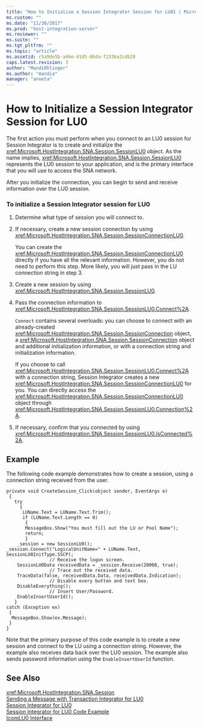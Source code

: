 ```yaml
---
title: "How to Initialize a Session Integrator Session for LU01 | Microsoft Docs"
ms.custom: ""
ms.date: "11/30/2017"
ms.prod: "host-integration-server"
ms.reviewer: ""
ms.suite: ""
ms.tgt_pltfrm: ""
ms.topic: "article"
ms.assetid: c5a9de5b-a46e-41d5-86da-f2336a2cdb28
caps.latest.revision: 3
author: "MandiOhlinger"
ms.author: "mandia"
manager: "anneta"
---
```

# How to Initialize a Session Integrator Session for LU0
The first action you must perform when you connect to an LU0 session for Session  Integrator is to create and initialize the <xref:Microsoft.HostIntegration.SNA.Session.SessionLU0> object. As the name implies, <xref:Microsoft.HostIntegration.SNA.Session.SessionLU0> represents the LU0 session to your application, and is the primary interface that you will use to access the SNA network.  
  
 After you initialize the connection, you can begin to send and receive information over the LU0 session.  
  
### To initialize a Session Integrator session for LU0  
  
1.  Determine what type of session you will connect to.  
  
2.  If necessary, create a new session connection by using <xref:Microsoft.HostIntegration.SNA.Session.SessionConnectionLU0>.  
  
     You can create the <xref:Microsoft.HostIntegration.SNA.Session.SessionConnectionLU0> directly if you have all the relevant information. However, you do not need to perform this step. More likely, you will just pass in the LU connection string in step 3.  
  
3.  Create a new session by using <xref:Microsoft.HostIntegration.SNA.Session.SessionLU0>.  
  
4.  Pass the connection information to <xref:Microsoft.HostIntegration.SNA.Session.SessionLU0.Connect%2A>.  
  
     `Connect` contains several overloads: you can choose to connect with an already-created <xref:Microsoft.HostIntegration.SNA.Session.SessionConnection> object, a <xref:Microsoft.HostIntegration.SNA.Session.SessionConnection> object and additional initialization information, or with a connection string and initialization information.  
  
     If you choose to call <xref:Microsoft.HostIntegration.SNA.Session.SessionLU0.Connect%2A> with a connection string, Session Integrator creates a new <xref:Microsoft.HostIntegration.SNA.Session.SessionConnectionLU0> for you. You can directly access the <xref:Microsoft.HostIntegration.SNA.Session.SessionConnectionLU0> object through <xref:Microsoft.HostIntegration.SNA.Session.SessionLU0.Connection%2A>.  
  
5.  If necessary, confirm that you connected by using <xref:Microsoft.HostIntegration.SNA.Session.SessionLU0.IsConnected%2A>.  
  
## Example  
 The following code example demonstrates how to create a session, using a connection string received from the user.  
  
```  
private void CreateSession_Click(object sender, EventArgs e)  
 {  
   try  
     {  
      LUName.Text = LUName.Text.Trim();  
      if (LUName.Text.Length == 0)  
       {  
       MessageBox.Show("You must fill out the LU or Pool Name");  
       return;  
       }  
    _session = new SessionLU0();    _session.Connect("LogicalUnitName=" + LUName.Text, SessionLU0InitType.SSCP);  
                // Receive the logon screen.  
    SessionLU0Data receivedData = _session.Receive(20000, true);  
                // Trace out the received data.  
    TraceData(false, receivedData.Data, receivedData.Indication);  
                // Disable every button and text box.  
    DisableEverything();  
                // Insert User/Password.  
    EnableInsertUserId();  
   }  
catch (Exception ex)  
 {  
  MessageBox.Show(ex.Message);  
 }  
}  
```  
  
 Note that the primary purpose of this code example is to create a new session and connect to the LU using a connection string. However, the example also receives data back over the LU0 session. The example also sends password information using the `EnableInsertUserId` function.  
  
## See Also  
 <xref:Microsoft.HostIntegration.SNA.Session>   
 [Sending a Message with Transaction Integrator for LU0](../core/sending-a-message-with-transaction-integrator-for-lu01.md)   
 [Session Integrator for LU0](../core/session-integrator-for-lu02.md)   
 [Session Integrator for LU0 Code Example](../core/session-integrator-for-lu0-code-example2.md)   
 [IcomLU0 Interface](./icomlu0-interface2.md)